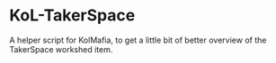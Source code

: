# KoL-TakerSpace
A helper script for KolMafia, to get a little bit of better overview of the TakerSpace workshed item.
